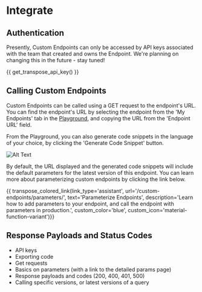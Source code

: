 # Integrate

## Authentication

Presently, Custom Endpoints can only be accessed by API keys associated with the team that created and owns the Endpoint.  We're planning on changing this in the future - stay tuned!

{{ get_transpose_api_key() }}

## Calling Custom Endpoints

Custom Endpoints can be called using a GET request to the endpoint's URL.  You can find the endpoint's URL by selecting the endpoint from the 'My Endpoints' tab in the [Playground](https://app.transpose.io/playground), and copying the URL from the 'Endpoint URL' field.

From the Playground, you can also generate code snippets in the language of your choice, by clicking the 'Generate Code Snippet' button.

![Alt Text](../assets/custom-endpoint/integrate-query.gif)

By default, the URL displayed and the generated code snippets will include the default parameters for the latest version of this endpoint.  You can learn more about parameterizing custom endpoints by clicking the link below.

{{ transpose_colored_link(link_type='assistant', url='/custom-endpoints/parameters/', text='Parameterize Endpoints', description='Learn how to add parameters to your endpoint, and call the endpoint with parameters in production.', custom_color='blue', custom_icon='material-function-variant')}}

## Response Payloads and Status Codes

- API keys
- Exporting code
- Get requests
- Basics on parameters (with a link to the detailed params page)
- Response payloads and codes (200, 400, 401, 500)
- Calling specific versions, or latest versions of a query